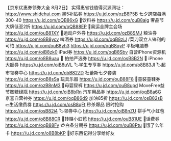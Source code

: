 【京东优惠券领券大全 8月2日】
实得惠省钱值得买源网址：https://www.shidehui.com
黑5补贴券
https://u.jd.com/ozB8P5B
七夕跨店每满300-40
https://u.jd.com/oQB86xG
🥤饮料券
https://u.jd.com/ouB8aig
 奢品节大牌低至2折
https://u.jd.com/oQB88EP
🏅奥运金牌主会场
https://u.jd.com/ouB81XY
🏻运动户外券
https://u.jd.com/ozB8SMJ
粮油券
https://u.jd.com/o8B8ycv
啤酒券
https://u.jd.com/oqB8ziJ
/菜刀双立人锋利的可怕
https://u.jd.com/ouB8yh3
https://u.jd.com/oqB8qyP
平板电脑券
https://u.jd.com/oiB8zk0
iPad券
https://u.jd.com/oqB8Sbv
自营iPhone资源机
https://u.jd.com/o8B8uau
🏻 拍拍严选券
https://u.jd.com/osB8B2N
 iPhone大额券
https://u.jd.com/oiB8uVL
🏷学生专享券
https://u.jd.com/o8B83Jl
🏷超市领劵中心
https://u.jd.com/obB82ZD
杜蕾斯七夕套装
https://u.jd.com/oqB8sSa
玩具乐器
https://u.jd.com/ouB88F8
🏻童装童鞋券
https://u.jd.com/ozB8nM3
🏻母婴尿裤
https://u.jd.com/ouB8upd
MoveFree益节胺糖绿瓶
https://u.jd.com/oiB8bRn
汽车用品券
https://u.jd.com/oqB8a6G
京喜自营神券
https://u.jd.com/oqB86d9
加油85折
https://u.jd.com/osB82sB
💴生活缴费劵
https://u.jd.com/osB8qFt
秒杀爆品 限时抢购
https://u.jd.com/osB82i4
🏷领券中心
https://u.jd.com/oiB8nZU
拼手气小虹苞
https://u.jd.com/o8B88CR
🧧转赚小虹苞
https://u.jd.com/ouB81UE
🏻话费券
https://u.jd.com/oqB88Fy
💳白条分期券
https://u.jd.com/ouB8Ptu
🛵饿了么年卡
https://u.jd.com/o8B8bKP
🥳好东西记得分享给好友